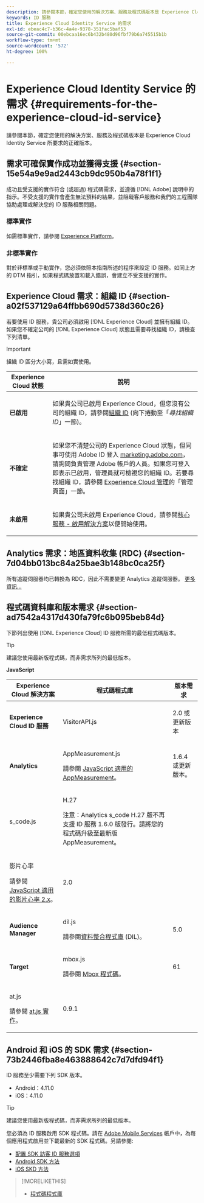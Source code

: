 ```yaml
---
description: 請參閱本節，確定您使用的解決方案、服務及程式碼版本是 Experience Cloud Identity Service 所要求的正確版本。
keywords: ID 服務
title: Experience Cloud Identity Service 的需求
exl-id: ebeac4c7-b36c-4a4e-9378-351fac5baf53
source-git-commit: 00ebcaa16ec6b432b480d96fbf79b6a745515b1b
workflow-type: tm+mt
source-wordcount: '572'
ht-degree: 100%

---
```


# Experience Cloud Identity Service 的需求 {#requirements-for-the-experience-cloud-id-service}

請參閱本節，確定您使用的解決方案、服務及程式碼版本是 Experience Cloud Identity Service 所要求的正確版本。

## 需求可確保實作成功並獲得支援 {#section-15e54a9e9ad2443cb9dc950b4a78f1f1}

成功且受支援的實作符合 (或超過) 程式碼需求，並遵循 [!DNL Adobe] 說明中的指示。不受支援的實作會產生無法預料的結果，並阻礙客戶服務和我們的工程團隊協助處理或解決您的 ID 服務相關問題。

### 標準實作

如需標準實作，請參閱 [Experience Platform](https://experienceleague.adobe.com/docs/experience-platform/tags/home.html?lang=zh-Hant)。

### 非標準實作

對於非標準或手動實作，您必須依照本指南所述的程序來設定 ID 服務。如同上方的 DTM 指引，如果程式碼放置和載入錯誤，會建立不受支援的實作。

## Experience Cloud 需求：組織 ID {#section-a02f537129a64ffbb690d5738d360c26}

若要使用 ID 服務，貴公司必須啟用 [!DNL Experience Cloud] 並擁有組織 ID。如果您不確定公司的 [!DNL Experience Cloud] 狀態且需要尋找組織 ID，請檢查下列清單。

>[!IMPORTANT]
>
>組織 ID 區分大小寫，且需如實使用。

<table id="table_6C74B676EB094C568D2439FDCC9A7830"> 
 <thead> 
  <tr> 
   <th colname="col1" class="entry"> Experience Cloud 狀態 </th> 
   <th colname="col2" class="entry"> 說明 </th> 
  </tr> 
 </thead>
 <tbody> 
  <tr> 
   <td colname="col1"> <p> <b>已啟用</b> </p> </td> 
   <td colname="col2"> <p>如果貴公司已啟用 <span class="keyword">Experience Cloud</span>，但您沒有公司的組織 ID，請參閱<a href="https://experienceleague.adobe.com/docs/core-services/interface/manage-users-and-products/organizations.html?lang=zh-Hant" format="https" scope="external">組織 ID</a> (向下捲動至「<i>尋找組織 ID</i>」一節)。 </p> </td> 
  </tr> 
  <tr> 
   <td colname="col1"> <p> <b>不確定</b> </p> </td> 
   <td colname="col2"> <p> 如果您不清楚公司的 <span class="keyword">Experience Cloud</span> 狀態，但同事可使用 Adobe ID 登入 <a href="https://experiencecloud.adobe.com" format="https" scope="external">marketing.adobe.com</a>，請詢問負責管理 Adobe 帳戶的人員。如果您可登入即表示已啟用，管理員就可檢視您的組織 ID。若要尋找組織 ID，請參閱 <a href="https://experienceleague.adobe.com/docs/core-services/interface/experience-cloud.html?lang=zh-Hant" format="https" scope="external">Experience Cloud 管理</a>的「管理頁面」一節。 </p> </td> 
  </tr> 
  <tr> 
   <td colname="col1"> <p> <b>未啟用</b> </p> </td> 
   <td colname="col2"> <p> 如果貴公司未啟用 Experience Cloud，請參閱<a href="https://experienceleague.adobe.com/docs/core-services/interface/about-core-services/core-services.html?lang=zh-Hant" format="https" scope="external">核心服務 - 啟用解決方案</a>以便開始使用。 </p> </td> 
  </tr> 
 </tbody> 
</table>

## Analytics 需求：地區資料收集 (RDC) {#section-7d04bb013bc84a25bae3b148bc0ca25f}

所有追蹤伺服器均已轉換為 RDC，因此不需要變更 Analytics 追蹤伺服器。 [更多資訊...](https://experienceleague.adobe.com/docs/analytics/technotes/rdc/regional-data-collection.html?lang=zh-Hant)

## 程式碼資料庫和版本需求 {#section-ad7542a4317d430fa79fc6b095beb84d}

下節列出使用 [!DNL Experience Cloud] ID 服務所需的最低程式碼版本。

>[!TIP]
>
>建議您使用最新版程式碼，而非需求所列的最低版本。

**JavaScript**

<table id="table_8E773F76DBCB4797A0C117080CA8707C"> 
 <thead> 
  <tr> 
   <th colname="col1" class="entry"> Experience Cloud 解決方案 </th> 
   <th colname="col3" class="entry"> 程式碼程式庫 </th> 
   <th colname="col4" class="entry"> 版本需求 </th> 
  </tr> 
 </thead>
 <tbody> 
  <tr> 
   <td colname="col1"> <p> <b><span class="keyword"></span> Experience Cloud ID 服務</b> </p> </td> 
   <td colname="col3"> <p> <span class="codeph"> VisitorAPI.js</span> </p> </td> 
   <td colname="col4"> <p>2.0 或更新版本 </p> </td> 
  </tr> 
  <tr> 
   <td colname="col1" morerows="2"> <p> <b> <span class="keyword"> Analytics </span> </b> </p> </td> 
   <td colname="col3"> <p> <span class="codeph"> AppMeasurement.js</span> </p> <p>請參閱 <a href="https://experienceleague.adobe.com/docs/analytics/implementation/js/overview.html?lang=zh-Hant" format="https" scope="external">JavaScript 適用的 AppMeasurement</a>。 </p> </td> 
   <td colname="col4"> <p>1.6.4 或更新版本。 </p> </td> 
  </tr> 
  <tr> 
   <td colname="col3"> <p> <span class="codeph"> s_code.js</span> </p> </td> 
   <td colname="col4"> <p>H.27 </p> <p> <p>注意：<span class="keyword">Analytics</span> s_code H.27 版不再支援 ID 服務 1.6.0 版發行。請將您的程式碼升級至最新版 AppMeasurement。 </p> </p> </td> 
  </tr> 
  <tr> 
   <td colname="col3"> <p>影片心率 </p> <p>請參閱 <a href="https://experienceleague.adobe.com/docs/media-analytics/using/media-overview.html?lang=zh-Hant" format="https" scope="external">JavaScript 適用的影片心率 2.x</a>。 </p> </td> 
   <td colname="col4"> <p>2.0 </p> </td> 
  </tr> 
  <tr> 
   <td colname="col1"> <p> <b> <span class="keyword"> Audience Manager </span> </b> </p> </td> 
   <td colname="col3"> <p> <span class="codeph"> dil.js</span> </p> <p> 請參閱<a href="https://experienceleague.adobe.com/docs/audience-manager/user-guide/dil-api/dil-overview.html?lang=zh-Hant" format="https" scope="external">資料整合程式庫</a> (DIL)。 </p> </td> 
   <td colname="col4"> <p>5.0 </p></td> 
  </tr> 
  <tr> 
   <td colname="col1" morerows="1"> <p> <b> <span class="keyword"> Target </span> </b> </p> </td> 
   <td colname="col3"> <p> <span class="codeph"> mbox.js</span> </p> <p>請參閱 <a href="https://experienceleague.adobe.com/docs/target-dev/developer/client-side/at-js-implementation/overview.html?lang=zh-Hant" format="https" scope="external">Mbox 程式碼</a>。 </p> </td> 
   <td colname="col4"> <p>61 </p> </td> 
  </tr> 
  <tr> 
   <td colname="col3"> <p> <span class="codeph"> at.js</span> </p> <p>請參閱 <a href="https://experienceleague.adobe.com/docs/target-dev/developer/client-side/at-js-implementation/at-js/how-atjs-works.html?lang=zh-Hant" format="https" scope="external">at.js 實作</a>。 </p> </td> 
   <td colname="col4"> <p>0.9.1 </p> </td> 
  </tr> 
 </tbody> 
</table>

## Android 和 iOS 的 SDK 需求 {#section-73b2446fba8e463888642c7d7dfd94f1}

ID 服務至少需要下列 SDK 版本。

* Android：4.11.0
* iOS：4.11.0

>[!TIP]
>
>建議您使用最新版程式碼，而非需求所列的最低版本。

您必須為 ID 服務啟用 SDK 程式碼。請在 [Adobe Mobile Services](https://mobilemarketing.adobe.com/) 帳戶中，為每個應用程式啟用並下載最新的 SDK 程式碼。另請參閱:

* [配置 SDK 訪客 ID 服務選項](https://experienceleague.adobe.com/docs/mobile-services/using/manage-app-settings-ug/configuring-app/t-config-visitor.html?lang=zh-Hant)
* [Android SDK 方法](https://experienceleague.adobe.com/docs/mobile-services/android/experience-cloud-android/c-marketing-cloud.html?lang=zh-Hant)
* [iOS SKD 方法](https://experienceleague.adobe.com/docs/mobile-services/ios/exp-cloud-ios/marketing-cloud.html?lang=zh-Hant)

>[!MORELIKETHIS]
>
>* [程式碼程式庫](../library/library.md#concept-ff27497375644a898d47984aefb21c97)
